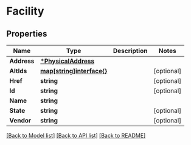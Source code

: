 # Facility

## Properties
Name | Type | Description | Notes
------------ | ------------- | ------------- | -------------
**Address** | [***PhysicalAddress**](PhysicalAddress.md) |  | 
**AltIds** | [**map[string]interface{}**](interface{}.md) |  | [optional] 
**Href** | **string** |  | [optional] 
**Id** | **string** |  | [optional] 
**Name** | **string** |  | 
**State** | **string** |  | [optional] 
**Vendor** | **string** |  | [optional] 

[[Back to Model list]](../README.md#documentation-for-models) [[Back to API list]](../README.md#documentation-for-api-endpoints) [[Back to README]](../README.md)


